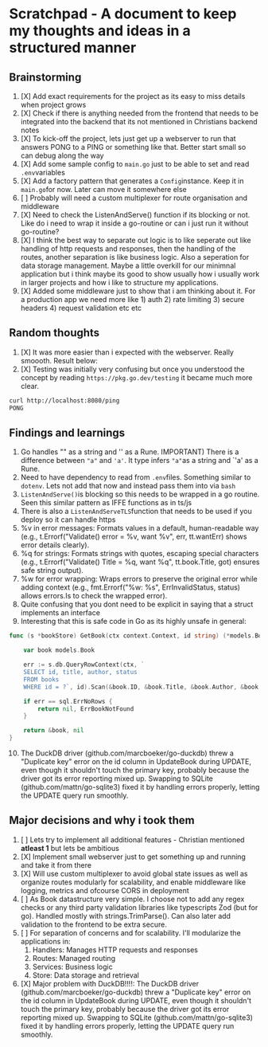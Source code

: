 # Scratchpad - A document to keep my thoughts and ideas in a structured manner

## Brainstorming

1. [X] Add exact requirements for the project as its easy to miss details when project grows
2. [X] Check if there is anything needed from the frontend that needs to be integrated into the backend that its not mentioned in Christians backend notes
3. [X] To kick-off the project, lets just get up a webserver to run that answers PONG to a PING or something like that. Better start small so can debug along the way
4. [X] Add some sample config to `main.go` just to be able to set and read `.env`variables
5. [X] Add a factory pattern that generates a `Config`instance. Keep it in `main.go`for now. Later can move it somewhere else
6. [ ] Probably will need a custom multiplexer for route organisation and middleware
7. [X] Need to check the ListenAndServe() function if its blocking or not. Like do i need to wrap it inside a go-routine or can i just run it without go-routine?
8. [X] I think the best way to separate out logic is to like seperate out like handling of http requests and responses, then the handling of the routes, another separation is like business logic. Also a seperation for data storage management. Maybe a little overkill for our minimnal application but i think maybe its good to show usually how i usually work in larger projects and how i like to structure my applications.
9. [X] Added some middleware just to show that i am thinking about it. For a production app we need more like 1) auth 2) rate limiting 3) secure headers 4) request validation etc etc

## Random thoughts

1. [X] It was more easier than i expected with the webserver. Really smoooth. Result below:
2. [X] Testing was initially very confusing but once you understood the concept by reading `https://pkg.go.dev/testing` it became much more clear.

```bash
curl http://localhost:8080/ping
PONG
```
## Findings and learnings

1. Go handles "" as a string and '' as a Rune. IMPORTANT) There is a difference between `"a"` and `'a'`. It type infers `"a"`as a string and `'a' as a Rune.
2. Need to have dependency to read from `.env`files. Something similar to `dotenv`. Lets not add that now and instead pass them into via `bash`
3. `ListenAndServe()`is blocking so this needs to be wrapped in a go routine. Seen this similar pattern as IFFE functions as in ts/js
4. There is also a `ListenAndServeTLS`function that needs to be used if you deploy so it can handle https
5. %v in error messages: Formats values in a default, human-readable way (e.g., t.Errorf("Validate() error = %v, want %v", err, tt.wantErr) shows error details clearly).
6. %q for strings: Formats strings with quotes, escaping special characters (e.g., t.Errorf("Validate() Title = %q, want %q", tt.book.Title, got) ensures safe string output).
7. %w for error wrapping: Wraps errors to preserve the original error while adding context (e.g., fmt.Errorf("%w: %s", ErrInvalidStatus, status) allows errors.Is to check the wrapped error).
8. Quite confusing that you dont need to be explicit in saying that a struct implements an interface
9. Interesting that this is safe code in Go as its highly unsafe in general:

```go
func (s *bookStore) GetBook(ctx context.Context, id string) (*models.Book, error) {

	var book models.Book

	err := s.db.QueryRowContext(ctx, `
	SELECT id, title, author, status
	FROM books
	WHERE id = ?`, id).Scan(&book.ID, &book.Title, &book.Author, &book.Status)

	if err == sql.ErrNoRows {
		return nil, ErrBookNotFound
	}

	return &book, nil
}
```

10. The DuckDB driver (github.com/marcboeker/go-duckdb) threw a "Duplicate key" error on the id column in UpdateBook during UPDATE, even though it shouldn't touch the primary key, probably because the driver got its error reporting mixed up. Swapping to SQLite (github.com/mattn/go-sqlite3) fixed it by handling errors properly, letting the UPDATE query run smoothly.

## Major decisions and why i took them

1. [ ] Lets try to implement all additional features - Christian mentioned **atleast 1** but lets be ambitious
2. [X] Implement small webserver just to get something up and running and take it from there
3. [X] Will use custom multiplexer to avoid global state issues as well as organize routes modularly for scalability, and enable middleware like logging, metrics and ofcourse CORS in deployment
4. [ ] As Book datastructure very simple. I choose not to add any regex checks or any third party validation libraries like typescripts Zod (but for go). Handled mostly with strings.TrimParse(). Can also later add validation to the frontend to be extra secure.
5. [ ] For separation of concerns and for scalability. I'll modularize the applications in:
   1. Handlers: Manages HTTP requests and responses
   2. Routes: Managed routing
   3. Services: Business logic
   4. Store: Data storage and retrieval
6. [X] Major problem with DuckDB!!!!: The DuckDB driver (github.com/marcboeker/go-duckdb) threw a "Duplicate key" error on the id column in UpdateBook during UPDATE, even though it shouldn't touch the primary key, probably because the driver got its error reporting mixed up. Swapping to SQLite (github.com/mattn/go-sqlite3) fixed it by handling errors properly, letting the UPDATE query run smoothly.